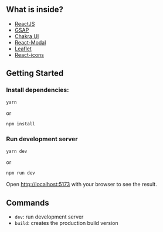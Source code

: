 ## What is inside?

- [ReactJS](https://reactjs.org/)
- [GSAP](https://greensock.com/gsap/)
- [Chakra UI](https://chakra-ui.com)
- [React-Modal](https://www.npmjs.com/package/react-modal)
- [Leaflet](https://react-leaflet.js.org)
- [React-icons](https://react-icons.github.io/react-icons/)
## Getting Started
### Install dependencies:

```bash
yarn
```

or

```bash
npm install
```

### Run development server

```bash
yarn dev
```

or 

```bash
npm run dev
```

Open [http://localhost:5173](http://localhost:5173) with your browser to see the result.

## Commands

- `dev`: run development server
- `build`: creates the production build version

